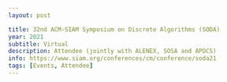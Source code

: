 ```yaml
---
layout: post

title: 32nd ACM-SIAM Symposium on Discrete Algorithms (SODA)
year: 2021
subtitle: Virtual
description: Attendee (jointly with ALENEX, SOSA and APOCS)
info: https://www.siam.org/conferences/cm/conference/soda21
tags: [Events, Attendee]
---
```

